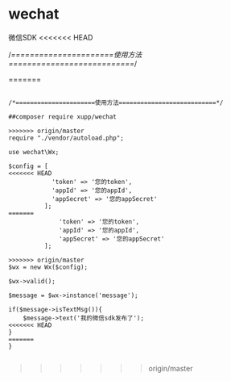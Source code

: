 # wechat
微信SDK
<<<<<<< HEAD

/*======================使用方法===========================*/

=======
<pre><code>
/*======================使用方法===========================*/

##composer require xupp/wechat

>>>>>>> origin/master
require "./vendor/autoload.php";

use wechat\Wx;

$config = [
<<<<<<< HEAD
	        'token' => '您的token',
	        'appId' => '您的appId',
            'appSecret' => '您的appSecret'
	      ];
=======
	          'token' => '您的token',
	          'appId' => '您的appId',
	          'appSecret' => '您的appSecret'
	      ];
	      
>>>>>>> origin/master
$wx = new Wx($config);

$wx->valid();

$message = $wx->instance('message');

if($message->isTextMsg()){
	$message->text('我的微信sdk发布了');
<<<<<<< HEAD
}
=======
}

</code></pre>

>>>>>>> origin/master
